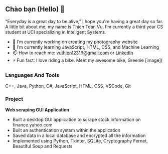 ## Chào bạn (Hello) 👋

"Everyday is a great day to be alive," I hope you're having a great day so far.  
A little bit about me, my name is Thien Toan Vu, I'm currently a third year CS student at UCI specializing in Inteligent Systems.


- 🔭 I’m currently working on creating my photography website
- 🌱 I’m currently learning JavaScript, HTML, CSS, and Machine Learning
- 📫 How to reach me: vuthien12316@gmail.com or [LinkedIn](https://www.linkedin.com/in/thien-vu-8a1b3a195/)
- ⚡ Fun fact: I love riding a bike. Meet my awesome bike, Greenie [image]( 

### Languages And Tools   
C++, Java, Python, C#, JavaScript, HTML, CSS, VSCode, Git

### Project  
**Web scraping GUI Application**
  - Built a desktop GUI application to scrape stock information on finance.yahoo.com  
  - Built an authentication system within the application
  - Saved data in a local database and encrypted all the information     
  - Implemented using Python, Tkinter, SQLite, Cryptography Fernet, Beautiful Soup and Requests


<!--
**Thientvu/thientvu** is a ✨ _special_ ✨ repository because its `README.md` (this file) appears on your GitHub profile.

Here are some ideas to get you started:

- 🔭 I’m currently working on ...
- 🌱 I’m currently learning ...
- 👯 I’m looking to collaborate on ...
- 🤔 I’m looking for help with ...
- 💬 Ask me about ...
- 📫 How to reach me: ...
- 😄 Pronouns: ...
- ⚡ Fun fact: ...
-->
